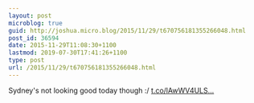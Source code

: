 ```yaml
---
layout: post
microblog: true
guid: http://joshua.micro.blog/2015/11/29/t670756181355266048.html
post_id: 36594
date: 2015-11-29T11:08:30+1100
lastmod: 2019-07-30T17:41:26+1100
type: post
url: /2015/11/29/t670756181355266048.html
---
```

Sydney's not looking good today though :/ [t.co/lAwWV4ULS...](https://t.co/lAwWV4ULS6)
